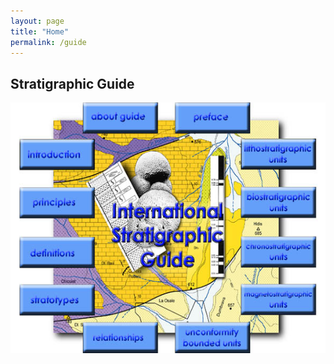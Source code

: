 ```yaml
---
layout: page
title: "Home"
permalink: /guide
---
```

## Stratigraphic Guide

<img src="/images/guide.jpg" border="0" width="561" height="401" style="display: block; margin-left: auto; margin-right: auto;" usemap="#guide" />
<map name="guide"> 
    <area shape="RECT" coords="294,354,423,399" href="/guide/uncon" alt="unconformity bounded units" />
    <area shape="RECT" coords="128,354,261,399" href="/guide/rel" alt="relation between stratigraphic units" />
    <area shape="RECT" coords="408,289,545,342" href="/guide/magn" alt="magnetostratigraphic units" />
    <area shape="RECT" coords="408,213,545,266" href="/guide/chron" alt="chronostratigraphic units" />
    <area shape="RECT" coords="408,133,545,185" href="/guide/bio" alt="biostratigraphic units" />
    <area shape="RECT" coords="408,57,545,109" href="/guide/litho" alt="lithostratigraphic units" />
    <area shape="RECT" coords="14,289,151,342" href="/guide/strats" alt="stratotypes" />
    <area shape="RECT" coords="14,213,151,266" href="/guide/defs" alt="definitions" />
    <area shape="RECT" coords="14,133,151,185" href="/guide/princ" alt="principles" />
    <area shape="RECT" coords="14,57,151,109" href="/guide/intr" alt="introduction" />
    <area shape="RECT" coords="294,0,427,47" href="/guide/pref" alt="preface" />
    <area shape="RECT" coords="128,0,261,47" href="/guide/abguid" alt="about guide" />
</map>